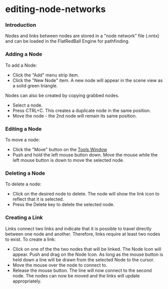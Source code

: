 # editing-node-networks

### Introduction

Nodes and links between nodes are stored in a "node network" file (.nntx) and can be loaded in the FlatRedBall Engine for pathfinding.

### Adding a Node

To add a Node:

* Click the "Add" menu strip item.
* Click the "New Node" item. A new node will appear in the scene view as a solid green triangle.

Nodes can also be created by copying grabbed nodes.

* Select a node.
* Press CTRL+C. This creates a duplicate node in the same position.
* Move the node - the 2nd node will remain its same position.

### Editing a Node

To move a node:

* Click the "Move" button on the [Tools Window](../../../../frb/docs/index.php)
* Push and hold the left mouse button down. Move the mouse while the left mouse button is down to move the selected node.

### Deleting a Node

To delete a node:

* Click on the desired node to delete. The node will show the link icon to reflect that it is selected.
* Press the Delete key to delete the selected node.

### Creating a Link

Links connect two links and indicate that it is possible to travel directly between one node and another. Therefore, links require at least two nodes to exist. To create a link:

* Click on one of the the two nodes that will be linked. The Node Icon will appear. Push and drag on the Node Icon. As long as the mouse button is held down a line will be drawn from the selected Node to the cursor.
* Move the mouse over the node to connect to.
* Release the mouse button. The line will now connect to the second node. The nodes can now be moved and the links will update appropriately.
